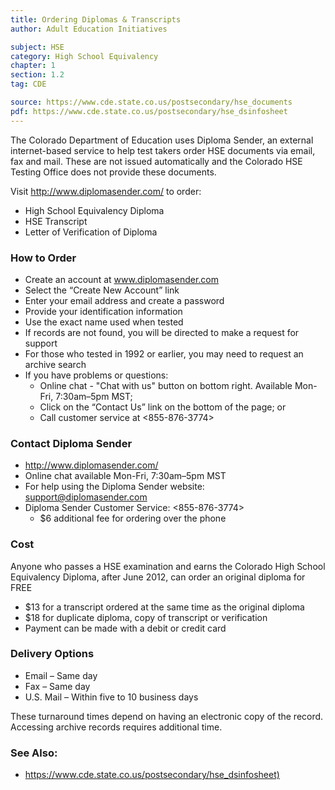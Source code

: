 ```yaml
---
title: Ordering Diplomas & Transcripts
author: Adult Education Initiatives

subject: HSE
category: High School Equivalency
chapter: 1
section: 1.2
tag: CDE

source: https://www.cde.state.co.us/postsecondary/hse_documents
pdf: https://www.cde.state.co.us/postsecondary/hse_dsinfosheet
---
```

The Colorado Department of Education uses Diploma Sender, an external internet-based service to help test takers order HSE documents via email, fax and mail. These are not issued automatically and the Colorado HSE Testing Office does not provide these documents.

Visit <http://www.diplomasender.com/> to order:

  * High School Equivalency Diploma
  * HSE Transcript
  * Letter of Verification of Diploma

### How to Order

  * Create an account at www.diplomasender.com
  * Select the “Create New Account” link
  * Enter your email address and create a password
  * Provide your identification information
  * Use the exact name used when tested
  * If records are not found, you will be directed to make a request for support
  * For those who tested in 1992 or earlier, you may need to request an archive search
  * If you have problems or questions:
    * Online chat - "Chat with us" button on bottom right. Available Mon-Fri, 7:30am–5pm MST; 
    * Click on the “Contact Us” link on the bottom of the page; or
    * Call customer service at <855-876-3774>

### Contact Diploma Sender

  * <http://www.diplomasender.com/>
  * Online chat available Mon-Fri, 7:30am–5pm MST
  * For help using the Diploma Sender website: <support@diplomasender.com>
  * Diploma Sender Customer Service: <855-876-3774>
    * $6 additional fee for ordering over the phone

### Cost

Anyone who passes a HSE examination and earns the Colorado High School Equivalency Diploma, after June 2012, can order an original diploma for FREE 

  * $13 for a transcript ordered at the same time as the original diploma
  * $18 for duplicate diploma, copy of transcript or verification
  * Payment can be made with a debit or credit card

### Delivery Options

  * Email – Same day
  * Fax – Same day
  * U.S. Mail – Within five to 10 business days
  
These turnaround times depend on having an electronic copy of the record.  Accessing archive records requires additional time.

### See Also:

  * <https://www.cde.state.co.us/postsecondary/hse_dsinfosheet)>